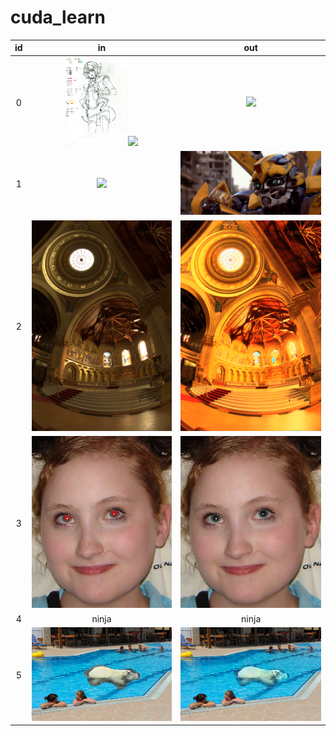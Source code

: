 # cuda_learn

| id | in | out |
| :--: | :------------------: | :------------------: |
| 0 | <img src="https://github.com/YQX113/cuda_learn/blob/main/00/in_00.jpg" width="100" /><img src="https://github.com/YQX113/cuda_learn/blob/main/00/in_01.jpg" width="100" /> | <img src="https://github.com/YQX113/cuda_learn/blob/main/00/out.png" width="300" /> |
| 1 | <img src="https://github.com/YQX113/cuda_learn/blob/main/01/in.jpg" width="300" /> | <img src="https://github.com/YQX113/cuda_learn/blob/main/01/out.jpg" width="300" /> |
| 2 | <img src="https://github.com/YQX113/cuda_learn/blob/main/02/in.jpg" width="300" /> | <img src="https://github.com/YQX113/cuda_learn/blob/main/02/out.png" width="300" /> |
| 3 | <img src="https://github.com/YQX113/cuda_learn/blob/main/03/in.jpg" /> | <img src="https://github.com/YQX113/cuda_learn/blob/main/03/out.png" /> |
| 4 | ninja | ninja |
| 5 | <img src="https://github.com/YQX113/cuda_learn/blob/main/05/in.jpg" /> | <img src="https://github.com/YQX113/cuda_learn/blob/main/05/out.png" /> |
